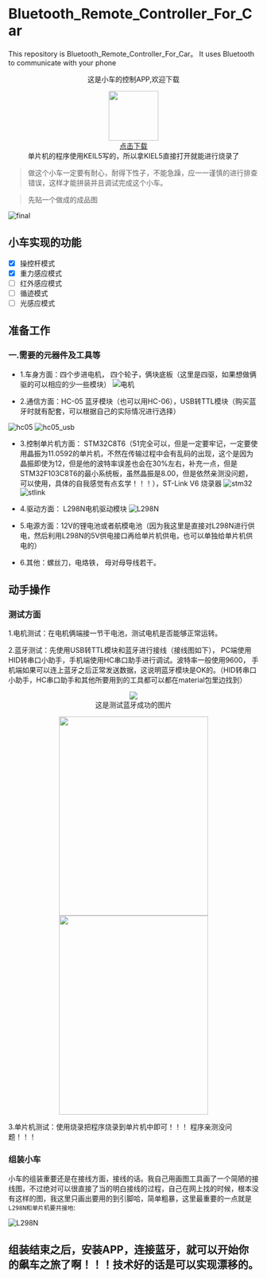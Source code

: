 # Bluetooth_Remote_Controller_For_Car
This repository is Bluetooth_Remote_Controller_For_Car。 It uses Bluetooth to communicate with your phone     
                          <div  align="center"> 这是小车的控制APP,欢迎下载  </div>                        
<div align = "center"><img src = "Bluetooth_Remote_Controller_For_Car-App/app/src/main/res/drawable/app_car.jpg" width = "100px", height = "100px"></img></div>

   <div align ="center"><a href = "https://github.com/DreamMemory001/Bluetooth_Remote_Controller_For_Car/tree/master/apk">点击下载</a> </div>
    
  <div  align="center">单片机的程序使用KEIL5写的，所以拿KIEL5直接打开就能进行烧录了 </div>      
  
> 做这个小车一定要有耐心，耐得下性子，不能急躁，应一一谨慎的进行排查错误，这样才能拼装并且调试完成这个小车。

> 先贴一个做成的成品图

![final](images/final1.jpg)
## 小车实现的功能 
 - [x] 操控杆模式
 - [x] 重力感应模式
 - [ ] 红外感应模式
 - [ ] 循迹模式
 - [ ] 光感应模式
 
## 准备工作
### 一.需要的元器件及工具等
* 1.车身方面：四个步进电机， 四个轮子，俩块底板（这里是四驱，如果想做俩驱的可以相应的少一些模块）
![电机](images/dianji.jpg)

* 2.通信方面：HC-05 蓝牙模块（也可以用HC-06），USB转TTL模块（购买蓝牙时就有配套，可以根据自己的实际情况进行选择）


![hc05](images/HC-05.jpg) ![hc05_usb](images/usb.jpg)


* 3.控制单片机方面： STM32C8T6（51完全可以，但是一定要牢记，一定要使用晶振为11.0592的单片机，不然在传输过程中会有乱码的出现，这个是因为晶振即使为12，但是他的波特率误差也会在30%左右，补充一点，但是STM32F103C8T6的最小系统板，虽然晶振是8.00，但是依然亲测没问题，可以使用，具体的自我感觉有点玄学！！！），ST-Link V6 烧录器
![stm32](images/stm32.jpg)    ![stlink](images/st-link.jpg)
* 4.驱动方面： L298N电机驱动模块
![L298N](images/L298N.jpg)

* 5.电源方面：12V的锂电池或者航模电池（因为我这里是直接对L298N进行供电，然后利用L298N的5V供电接口再给单片机供电，也可以单独给单片机供电的）

* 6.其他：螺丝刀，电烙铁， 母对母导线若干。

## 动手操作
### 测试方面

1.电机测试：在电机俩端接一节干电池，测试电机是否能够正常运转。

2.蓝牙测试：先使用USB转TTL模块和蓝牙进行接线（接线图如下）， PC端使用HID转串口小助手，手机端使用HC串口助手进行调试。波特率一般使用9600，
手机端如果可以连上蓝牙之后正常发送数据，这说明蓝牙模块是OK的。（HID转串口小助手，HC串口助手和其他所要用到的工具都可以都在material包里边找到）

<div align = "center"><img src ="images/hc05_usb.png"></img></div>

<div align = "center">这是测试蓝牙成功的图片</div>
   
<div align = "center">
  
  <img src ="images/HID.png"  width ="300px" height = "400px" ></img>
  <img src ="images/phone.png"  width ="300px" height = "400px" ></img>


</div>
3.单片机测试：使用烧录把程序烧录到单片机中即可！！！ 程序亲测没问题！！！

### 组装小车

小车的组装重要还是在接线方面，接线的话。我自己用画图工具画了一个简陋的接线图，不过绝对可以很直接了当的明白接线的过程，自己在网上找的时候，根本没有这样的图，我这里只画出要用的到引脚哈，简单粗暴，这里最重要的一点就是`L298N和单片机要共接地`:

![L298N](images/jiexian.png)

## 组装结束之后，安装APP，连接蓝牙，就可以开始你的飙车之旅了啊！！！技术好的话是可以实现漂移的。




